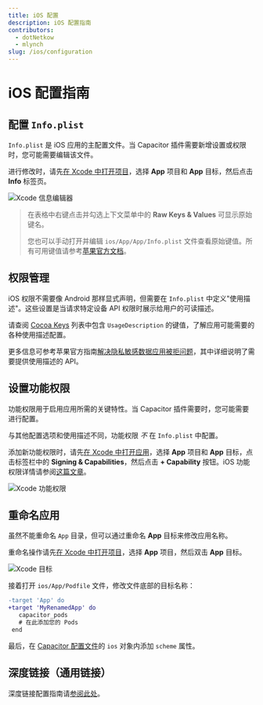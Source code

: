 ```yaml
---
title: iOS 配置
description: iOS 配置指南
contributors:
  - dotNetkow
  - mlynch
slug: /ios/configuration
---
```


# iOS 配置指南

## 配置 `Info.plist`

`Info.plist` 是 iOS 应用的主配置文件。当 Capacitor 插件需要新增设置或权限时，您可能需要编辑该文件。

进行修改时，请先[在 Xcode 中打开项目](/main/ios/index.md#opening-the-ios-project)，选择 **App** 项目和 **App** 目标，然后点击 **Info** 标签页。

![Xcode 信息编辑器](../../../../static/img/v5/docs/ios/xcode-info-editor.png)

> 在表格中右键点击并勾选上下文菜单中的 **Raw Keys & Values** 可显示原始键名。
>
> 您也可以手动打开并编辑 `ios/App/App/Info.plist` 文件查看原始键值。所有可用键值请参考[苹果官方文档](https://developer.apple.com/library/archive/documentation/General/Reference/InfoPlistKeyReference/Introduction/Introduction.html)。

## 权限管理

iOS 权限不需要像 Android 那样显式声明，但需要在 `Info.plist` 中定义"使用描述"。这些设置是当请求特定设备 API 权限时展示给用户的可读描述。

请查阅 [Cocoa Keys](https://developer.apple.com/library/content/documentation/General/Reference/InfoPlistKeyReference/Articles/CocoaKeys.html) 列表中包含 `UsageDescription` 的键值，了解应用可能需要的各种使用描述配置。

更多信息可参考苹果官方指南[解决隐私敏感数据应用被拒问题](https://developer.apple.com/library/content/qa/qa1937/_index.html)，其中详细说明了需要提供使用描述的 API。

## 设置功能权限

功能权限用于启用应用所需的关键特性。当 Capacitor 插件需要时，您可能需要进行配置。

与其他配置选项和使用描述不同，功能权限 _不_ 在 `Info.plist` 中配置。

添加新功能权限时，请先[在 Xcode 中打开应用](/main/ios/index.md#opening-the-ios-project)，选择 **App** 项目和 **App** 目标，点击标签栏中的 **Signing & Capabilities**，然后点击 **+ Capability** 按钮。iOS 功能权限详情请参阅[这篇文章](https://developer.apple.com/documentation/xcode/adding_capabilities_to_your_app)。

![Xcode 功能权限](../../../../static/img/v5/docs/ios/xcode-capabilities.png)

## 重命名应用

虽然不能重命名 `App` 目录，但可以通过重命名 **App** 目标来修改应用名称。

重命名操作请先[在 Xcode 中打开项目](/main/ios/index.md#opening-the-ios-project)，选择 **App** 项目，然后双击 **App** 目标。

![Xcode 目标](../../../../static/img/v5/docs/ios/xcode-target.png)

接着打开 `ios/App/Podfile` 文件，修改文件底部的目标名称：

```diff
-target 'App' do
+target 'MyRenamedApp' do
   capacitor_pods
   # 在此添加您的 Pods
 end
```

最后，在 [Capacitor 配置文件](/main/reference/config.md#schema)的 `ios` 对象内添加 `scheme` 属性。

## 深度链接（通用链接）

深度链接配置指南请[参阅此处](/main/guides/deep-links.md)。
